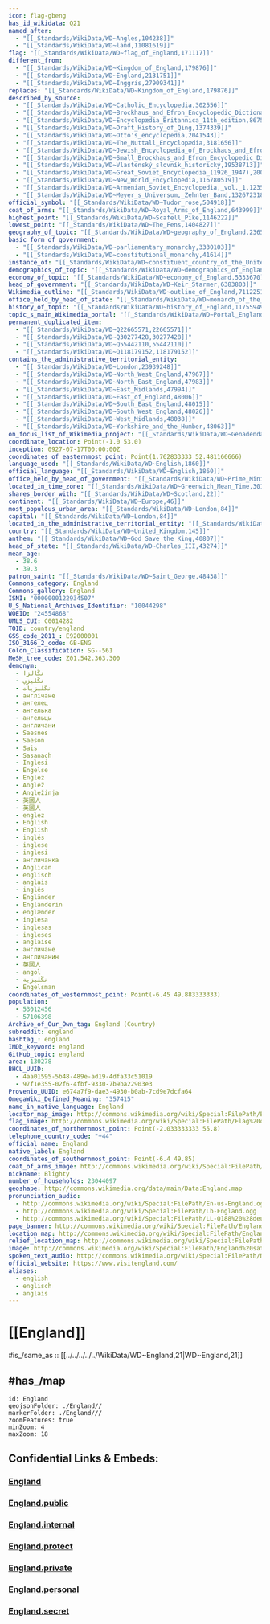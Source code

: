 ```yaml
---
icon: flag-gbeng
has_id_wikidata: Q21
named_after:
  - "[[_Standards/WikiData/WD~Angles,104238]]"
  - "[[_Standards/WikiData/WD~land,11081619]]"
flag: "[[_Standards/WikiData/WD~flag_of_England,171117]]"
different_from:
  - "[[_Standards/WikiData/WD~Kingdom_of_England,179876]]"
  - "[[_Standards/WikiData/WD~England,2131751]]"
  - "[[_Standards/WikiData/WD~Inggris,27909341]]"
replaces: "[[_Standards/WikiData/WD~Kingdom_of_England,179876]]"
described_by_source:
  - "[[_Standards/WikiData/WD~Catholic_Encyclopedia,302556]]"
  - "[[_Standards/WikiData/WD~Brockhaus_and_Efron_Encyclopedic_Dictionary,602358]]"
  - "[[_Standards/WikiData/WD~Encyclopædia_Britannica_11th_edition,867541]]"
  - "[[_Standards/WikiData/WD~Draft_History_of_Qing,1374339]]"
  - "[[_Standards/WikiData/WD~Otto's_encyclopedia,2041543]]"
  - "[[_Standards/WikiData/WD~The_Nuttall_Encyclopædia,3181656]]"
  - "[[_Standards/WikiData/WD~Jewish_Encyclopedia_of_Brockhaus_and_Efron,4173137]]"
  - "[[_Standards/WikiData/WD~Small_Brockhaus_and_Efron_Encyclopedic_Dictionary,19180675]]"
  - "[[_Standards/WikiData/WD~Vlastenský_slovník_historický,19538713]]"
  - "[[_Standards/WikiData/WD~Great_Soviet_Encyclopedia_(1926_1947),20078554]]"
  - "[[_Standards/WikiData/WD~New_World_Encyclopedia,116780519]]"
  - "[[_Standards/WikiData/WD~Armenian_Soviet_Encyclopedia,_vol._1,123560817]]"
  - "[[_Standards/WikiData/WD~Meyer_s_Universum,_Zehnter_Band,132672318]]"
official_symbol: "[[_Standards/WikiData/WD~Tudor_rose,504918]]"
coat_of_arms: "[[_Standards/WikiData/WD~Royal_Arms_of_England,643999]]"
highest_point: "[[_Standards/WikiData/WD~Scafell_Pike,1146222]]"
lowest_point: "[[_Standards/WikiData/WD~The_Fens,1404827]]"
geography_of_topic: "[[_Standards/WikiData/WD~geography_of_England,2365965]]"
basic_form_of_government:
  - "[[_Standards/WikiData/WD~parliamentary_monarchy,3330103]]"
  - "[[_Standards/WikiData/WD~constitutional_monarchy,41614]]"
instance_of: "[[_Standards/WikiData/WD~constituent_country_of_the_United_Kingdom,3336843]]"
demographics_of_topic: "[[_Standards/WikiData/WD~demographics_of_England,3400412]]"
economy_of_topic: "[[_Standards/WikiData/WD~economy_of_England,5333670]]"
head_of_government: "[[_Standards/WikiData/WD~Keir_Starmer,6383803]]"
Wikimedia_outline: "[[_Standards/WikiData/WD~outline_of_England,7112251]]"
office_held_by_head_of_state: "[[_Standards/WikiData/WD~monarch_of_the_United_Kingdom,9134365]]"
history_of_topic: "[[_Standards/WikiData/WD~history_of_England,11755949]]"
topic_s_main_Wikimedia_portal: "[[_Standards/WikiData/WD~Portal_England,12816963]]"
permanent_duplicated_item:
  - "[[_Standards/WikiData/WD~Q22665571,22665571]]"
  - "[[_Standards/WikiData/WD~Q30277428,30277428]]"
  - "[[_Standards/WikiData/WD~Q55442110,55442110]]"
  - "[[_Standards/WikiData/WD~Q118179152,118179152]]"
contains_the_administrative_territorial_entity:
  - "[[_Standards/WikiData/WD~London,23939248]]"
  - "[[_Standards/WikiData/WD~North_West_England,47967]]"
  - "[[_Standards/WikiData/WD~North_East_England,47983]]"
  - "[[_Standards/WikiData/WD~East_Midlands,47994]]"
  - "[[_Standards/WikiData/WD~East_of_England,48006]]"
  - "[[_Standards/WikiData/WD~South_East_England,48015]]"
  - "[[_Standards/WikiData/WD~South_West_England,48026]]"
  - "[[_Standards/WikiData/WD~West_Midlands,48038]]"
  - "[[_Standards/WikiData/WD~Yorkshire_and_the_Humber,48063]]"
on_focus_list_of_Wikimedia_project: "[[_Standards/WikiData/WD~Genadendal_Music_Archive,128903909]]"
coordinate_location: Point(-1.0 53.0)
inception: 0927-07-17T00:00:00Z
coordinates_of_easternmost_point: Point(1.762833333 52.481166666)
language_used: "[[_Standards/WikiData/WD~English,1860]]"
official_language: "[[_Standards/WikiData/WD~English,1860]]"
office_held_by_head_of_government: "[[_Standards/WikiData/WD~Prime_Minister_of_the_United_Kingdom,14211]]"
located_in_time_zone: "[[_Standards/WikiData/WD~Greenwich_Mean_Time,30192]]"
shares_border_with: "[[_Standards/WikiData/WD~Scotland,22]]"
continent: "[[_Standards/WikiData/WD~Europe,46]]"
most_populous_urban_area: "[[_Standards/WikiData/WD~London,84]]"
capital: "[[_Standards/WikiData/WD~London,84]]"
located_in_the_administrative_territorial_entity: "[[_Standards/WikiData/WD~United_Kingdom,145]]"
country: "[[_Standards/WikiData/WD~United_Kingdom,145]]"
anthem: "[[_Standards/WikiData/WD~God_Save_the_King,40807]]"
head_of_state: "[[_Standards/WikiData/WD~Charles_III,43274]]"
mean_age:
  - 38.6
  - 39.3
patron_saint: "[[_Standards/WikiData/WD~Saint_George,48438]]"
Commons_category: England
Commons_gallery: England
ISNI: "0000000122934507"
U_S_National_Archives_Identifier: "10044298"
WOEID: "24554868"
UMLS_CUI: C0014282
TOID: country/england
GSS_code_2011_: E92000001
ISO_3166_2_code: GB-ENG
Colon_Classification: SG--561
MeSH_tree_code: Z01.542.363.300
demonym:
  - نڭالزا
  - نڭليزي
  - نڭليزيات
  - англічане
  - ангелец
  - ангелька
  - ангельцы
  - англичани
  - Saesnes
  - Saeson
  - Sais
  - Sasanach
  - Inglesi
  - Engelse
  - Englez
  - Anglež
  - Angležinja
  - 英國人
  - 英國人
  - englez
  - English
  - English
  - inglés
  - inglese
  - inglesi
  - англичанка
  - Angličan
  - englisch
  - anglais
  - inglês
  - Engländer
  - Engländerin
  - englænder
  - inglesa
  - inglesas
  - ingleses
  - anglaise
  - англичане
  - англичанин
  - 英國人
  - angol
  - نڭليزية
  - Engelsman
coordinates_of_westernmost_point: Point(-6.45 49.883333333)
population:
  - 53012456
  - 57106398
Archive_of_Our_Own_tag: England (Country)
subreddit: england
hashtag_: england
IMDb_keyword: england
GitHub_topic: england
area: 130278
BHCL_UUID:
  - 4aa01595-5b48-489e-ad19-4dfa33c51019
  - 97f1e355-02f6-4fbf-9330-7b9ba22903e3
Provenio_UUID: e674a7f9-dae3-4930-b0ab-7cd9e7dcfa64
OmegaWiki_Defined_Meaning: "357415"
name_in_native_language: England
locator_map_image: http://commons.wikimedia.org/wiki/Special:FilePath/England%20in%20the%20UK%20and%20Europe.svg
flag_image: http://commons.wikimedia.org/wiki/Special:FilePath/Flag%20of%20England.svg
coordinates_of_northernmost_point: Point(-2.033333333 55.8)
telephone_country_code: "+44"
official_name: England
native_label: England
coordinates_of_southernmost_point: Point(-6.4 49.85)
coat_of_arms_image: http://commons.wikimedia.org/wiki/Special:FilePath/England%20COA.svg
nickname: Blighty
number_of_households: 23044097
geoshape: http://commons.wikimedia.org/data/main/Data:England.map
pronunciation_audio:
  - http://commons.wikimedia.org/wiki/Special:FilePath/En-us-England.ogg
  - http://commons.wikimedia.org/wiki/Special:FilePath/Lb-England.ogg
  - http://commons.wikimedia.org/wiki/Special:FilePath/LL-Q188%20%28deu%29-Natschoba-England.wav
page_banner: http://commons.wikimedia.org/wiki/Special:FilePath/England%20banner.jpg
location_map: http://commons.wikimedia.org/wiki/Special:FilePath/England%20location%20map.svg
relief_location_map: http://commons.wikimedia.org/wiki/Special:FilePath/England%20relief%20location%20map.jpg
image: http://commons.wikimedia.org/wiki/Special:FilePath/England%20satellite%20image.png
spoken_text_audio: http://commons.wikimedia.org/wiki/Special:FilePath/Nl-Engeland%202-article.ogg
official_website: https://www.visitengland.com/
aliases:
  - english
  - englisch
  - anglais
---
```


# [[England]] 

#is_/same_as :: [[../../../../../WikiData/WD~England,21|WD~England,21]] 

## #has_/map 

```leaflet
id: England
geojsonFolder: ./England//
markerFolder: ./England///
zoomFeatures: true 
minZoom: 4 
maxZoom: 18
```


## Confidential Links & Embeds: 

### [England](/_Standards/Earth/Continent/Europe/Europe~North/UK/England.md) 

### [England.public](/_public/Earth/Continent/Europe/Europe~North/UK/England.public.md) 

### [England.internal](/_internal/Earth/Continent/Europe/Europe~North/UK/England.internal.md) 

### [England.protect](/_protect/Earth/Continent/Europe/Europe~North/UK/England.protect.md) 

### [England.private](/_private/Earth/Continent/Europe/Europe~North/UK/England.private.md) 

### [England.personal](/_personal/Earth/Continent/Europe/Europe~North/UK/England.personal.md) 

### [England.secret](/_secret/Earth/Continent/Europe/Europe~North/UK/England.secret.md)

